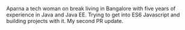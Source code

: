 Aparna a tech woman on break living in Bangalore with five years of experience in Java and Java EE. Trying to get into ES6 Javascript and building projects with it.
My second PR update.
